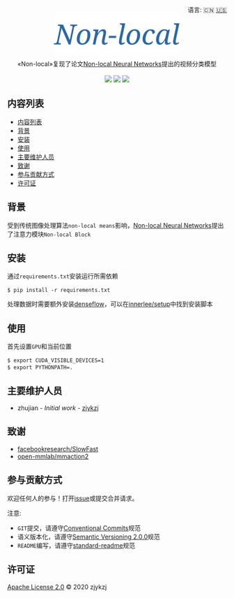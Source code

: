 <div align="right">
  语言:
    🇨🇳
  <a title="英语" href="./README.en.md">🇺🇸</a>
  <!-- <a title="俄语" href="../ru/README.md">🇷🇺</a> -->
</div>

 <div align="center"><a title="" href="https://github.com/ZJCV/Non-local"><img align="center" src="./imgs/Non-local.png"></a></div>

<p align="center">
  «Non-local»复现了论文<a title="" href="https://arxiv.org/abs/1711.079719">Non-local Neural Networks</a>提出的视频分类模型
<br>
<br>
  <a href="https://github.com/RichardLitt/standard-readme"><img src="https://img.shields.io/badge/standard--readme-OK-green.svg?style=flat-square"></a>
  <a href="https://conventionalcommits.org"><img src="https://img.shields.io/badge/Conventional%20Commits-1.0.0-yellow.svg"></a>
  <a href="http://commitizen.github.io/cz-cli/"><img src="https://img.shields.io/badge/commitizen-friendly-brightgreen.svg"></a>
</p>



## 内容列表

- [内容列表](#内容列表)
- [背景](#背景)
- [安装](#安装)
- [使用](#使用)
- [主要维护人员](#主要维护人员)
- [致谢](#致谢)
- [参与贡献方式](#参与贡献方式)
- [许可证](#许可证)

## 背景

受到传统图像处理算法`non-local means`影响，[Non-local Neural Networks](https://arxiv.org/abs/1608.00859)提出了注意力模块`Non-local Block`

## 安装

通过`requirements.txt`安装运行所需依赖

```
$ pip install -r requirements.txt
```

处理数据时需要额外安装[denseflow](https://github.com/open-mmlab/denseflow)，可以在[innerlee/setup](https://github.com/innerlee/setup)中找到安装脚本

## 使用

首先设置`GPU`和当前位置

```
$ export CUDA_VISIBLE_DEVICES=1
$ export PYTHONPATH=.
```

## 主要维护人员

* zhujian - *Initial work* - [zjykzj](https://github.com/zjykzj)

## 致谢

* [ facebookresearch/SlowFast](https://github.com/facebookresearch/SlowFast)
* [open-mmlab/mmaction2](https://github.com/open-mmlab/mmaction2)

## 参与贡献方式

欢迎任何人的参与！打开[issue](https://github.com/ZJCV/Non-local/issues)或提交合并请求。

注意:

* `GIT`提交，请遵守[Conventional Commits](https://www.conventionalcommits.org/en/v1.0.0-beta.4/)规范
* 语义版本化，请遵守[Semantic Versioning 2.0.0](https://semver.org)规范
* `README`编写，请遵守[standard-readme](https://github.com/RichardLitt/standard-readme)规范

## 许可证

[Apache License 2.0](LICENSE) © 2020 zjykzj